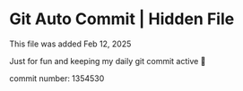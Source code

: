 # Git Auto Commit | Hidden File

This file was added Feb 12, 2025

Just for fun and keeping my daily git commit active 🤪

commit number: 1354530
